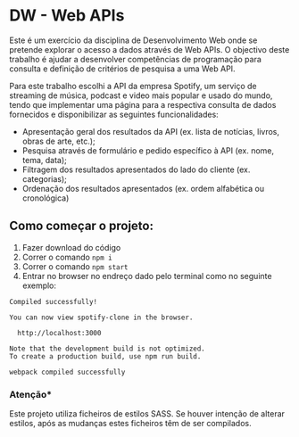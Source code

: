 # DW - Web APIs

Este é um exercício da disciplina de Desenvolvimento Web onde se pretende explorar o acesso a dados através de Web APIs. O objectivo deste trabalho é ajudar a desenvolver competências de programação para consulta e definição de critérios de pesquisa a uma Web API. 

Para este trabalho escolhi a API da empresa Spotify, um serviço de streaming de música, podcast e video mais popular e usado do mundo, tendo que implementar uma página para a respectiva consulta de dados fornecidos e disponibilizar as seguintes funcionalidades:

- Apresentação geral dos resultados da API (ex. lista de notícias, livros, obras de arte,
  etc.);
- Pesquisa através de formulário e pedido específico à API (ex. nome, tema, data);
- Filtragem dos resultados apresentados do lado do cliente (ex. categorias);
- Ordenação dos resultados apresentados (ex. ordem alfabética ou cronológica)

## Como começar o projeto:

1. Fazer download do código
1. Correr o comando ```npm i```
1. Correr o comando ```npm start```
1. Entrar no browser no endreço dado pelo terminal como no seguinte exemplo: 

```
Compiled successfully!

You can now view spotify-clone in the browser.   

  http://localhost:3000

Note that the development build is not optimized.
To create a production build, use npm run build. 

webpack compiled successfully
```

### Atenção*

Este projeto utiliza ficheiros de estilos SASS. Se houver intenção de alterar estilos, após as mudanças estes ficheiros têm de ser compilados.